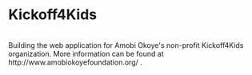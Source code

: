 Kickoff4Kids 
===================
</br>
Building the web application for Amobi Okoye's non-profit Kickoff4Kids organization. More information can be found at http://www.amobiokoyefoundation.org/ .
